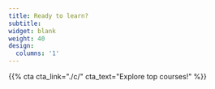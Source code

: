 ```yaml
---
title: Ready to learn?
subtitle:
widget: blank
weight: 40
design:
  columns: '1'
---
```


{{% cta cta_link="./c/" cta_text="Explore top courses!" %}}
